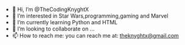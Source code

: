 - 👋 Hi, I’m @TheCodingKnyghtX
- 👀 I’m interested in Star Wars,programming,gaming and Marvel
- 🌱 I’m currently learning Python and HTML
- 💞️ I’m looking to collaborate on ...
- 📫 How to reach me: you can reach me at: theknyghtx@gmail.com

<!---
TheCodingKnyghtX/TheCodingKnyghtX is a ✨ special ✨ repository because its `README.md` (this file) appears on your GitHub profile.
You can click the Preview link to take a look at your changes.
--->
